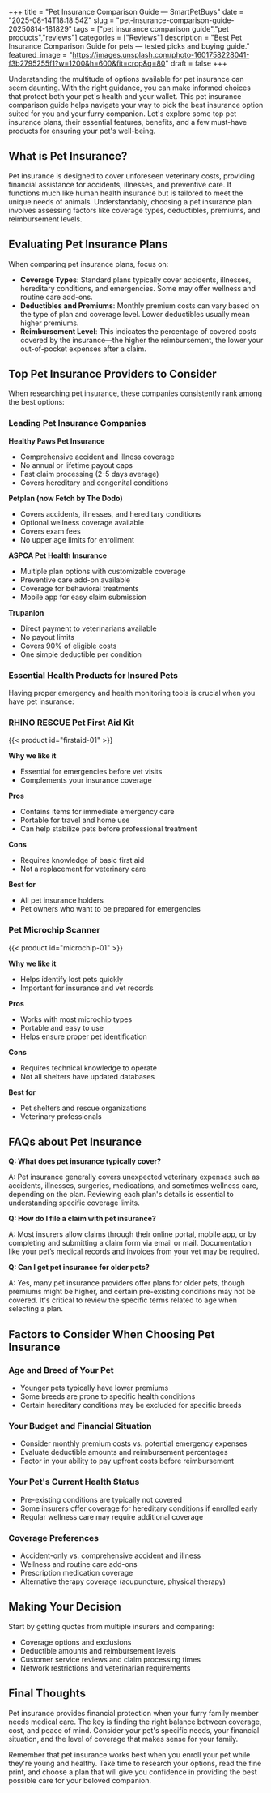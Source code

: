 +++
title = "Pet Insurance Comparison Guide — SmartPetBuys"
date = "2025-08-14T18:18:54Z"
slug = "pet-insurance-comparison-guide-20250814-181829"
tags = ["pet insurance comparison guide","pet products","reviews"]
categories = ["Reviews"]
description = "Best Pet Insurance Comparison Guide for pets — tested picks and buying guide."
featured_image = "https://images.unsplash.com/photo-1601758228041-f3b2795255f1?w=1200&h=600&fit=crop&q=80"
draft = false
+++

Understanding the multitude of options available for pet insurance can seem daunting. With the right guidance, you can make informed choices that protect both your pet's health and your wallet. This pet insurance comparison guide helps navigate your way to pick the best insurance option suited for you and your furry companion. Let's explore some top pet insurance plans, their essential features, benefits, and a few must-have products for ensuring your pet's well-being.

## What is Pet Insurance?

Pet insurance is designed to cover unforeseen veterinary costs, providing financial assistance for accidents, illnesses, and preventive care. It functions much like human health insurance but is tailored to meet the unique needs of animals. Understandably, choosing a pet insurance plan involves assessing factors like coverage types, deductibles, premiums, and reimbursement levels.

## Evaluating Pet Insurance Plans

When comparing pet insurance plans, focus on:

- **Coverage Types**: Standard plans typically cover accidents, illnesses, hereditary conditions, and emergencies. Some may offer wellness and routine care add-ons.
- **Deductibles and Premiums**: Monthly premium costs can vary based on the type of plan and coverage level. Lower deductibles usually mean higher premiums.
- **Reimbursement Level**: This indicates the percentage of covered costs covered by the insurance—the higher the reimbursement, the lower your out-of-pocket expenses after a claim.

## Top Pet Insurance Providers to Consider

When researching pet insurance, these companies consistently rank among the best options:

### Leading Pet Insurance Companies

**Healthy Paws Pet Insurance**
- Comprehensive accident and illness coverage
- No annual or lifetime payout caps
- Fast claim processing (2-5 days average)
- Covers hereditary and congenital conditions

**Petplan (now Fetch by The Dodo)**
- Covers accidents, illnesses, and hereditary conditions
- Optional wellness coverage available
- Covers exam fees
- No upper age limits for enrollment

**ASPCA Pet Health Insurance**
- Multiple plan options with customizable coverage
- Preventive care add-on available
- Coverage for behavioral treatments
- Mobile app for easy claim submission

**Trupanion**
- Direct payment to veterinarians available
- No payout limits
- Covers 90% of eligible costs
- One simple deductible per condition

### Essential Health Products for Insured Pets

Having proper emergency and health monitoring tools is crucial when you have pet insurance:

### RHINO RESCUE Pet First Aid Kit

{{< product id="firstaid-01" >}}

**Why we like it**
- Essential for emergencies before vet visits
- Complements your insurance coverage

**Pros**
- Contains items for immediate emergency care
- Portable for travel and home use
- Can help stabilize pets before professional treatment

**Cons**
- Requires knowledge of basic first aid
- Not a replacement for veterinary care

**Best for**
- All pet insurance holders
- Pet owners who want to be prepared for emergencies

### Pet Microchip Scanner

{{< product id="microchip-01" >}}

**Why we like it**
- Helps identify lost pets quickly
- Important for insurance and vet records

**Pros**
- Works with most microchip types
- Portable and easy to use
- Helps ensure proper pet identification

**Cons**
- Requires technical knowledge to operate
- Not all shelters have updated databases

**Best for**
- Pet shelters and rescue organizations
- Veterinary professionals

## FAQs about Pet Insurance

**Q: What does pet insurance typically cover?**

A: Pet insurance generally covers unexpected veterinary expenses such as accidents, illnesses, surgeries, medications, and sometimes wellness care, depending on the plan. Reviewing each plan's details is essential to understanding specific coverage limits.

**Q: How do I file a claim with pet insurance?**

A: Most insurers allow claims through their online portal, mobile app, or by completing and submitting a claim form via email or mail. Documentation like your pet’s medical records and invoices from your vet may be required.

**Q: Can I get pet insurance for older pets?**

A: Yes, many pet insurance providers offer plans for older pets, though premiums might be higher, and certain pre-existing conditions may not be covered. It's critical to review the specific terms related to age when selecting a plan.

## Factors to Consider When Choosing Pet Insurance

### Age and Breed of Your Pet
- Younger pets typically have lower premiums
- Some breeds are prone to specific health conditions
- Certain hereditary conditions may be excluded for specific breeds

### Your Budget and Financial Situation
- Consider monthly premium costs vs. potential emergency expenses
- Evaluate deductible amounts and reimbursement percentages
- Factor in your ability to pay upfront costs before reimbursement

### Your Pet's Current Health Status
- Pre-existing conditions are typically not covered
- Some insurers offer coverage for hereditary conditions if enrolled early
- Regular wellness care may require additional coverage

### Coverage Preferences
- Accident-only vs. comprehensive accident and illness
- Wellness and routine care add-ons
- Prescription medication coverage
- Alternative therapy coverage (acupuncture, physical therapy)

## Making Your Decision

Start by getting quotes from multiple insurers and comparing:
- Coverage options and exclusions
- Deductible amounts and reimbursement levels
- Customer service reviews and claim processing times
- Network restrictions and veterinarian requirements

## Final Thoughts

Pet insurance provides financial protection when your furry family member needs medical care. The key is finding the right balance between coverage, cost, and peace of mind. Consider your pet's specific needs, your financial situation, and the level of coverage that makes sense for your family.

Remember that pet insurance works best when you enroll your pet while they're young and healthy. Take time to research your options, read the fine print, and choose a plan that will give you confidence in providing the best possible care for your beloved companion.